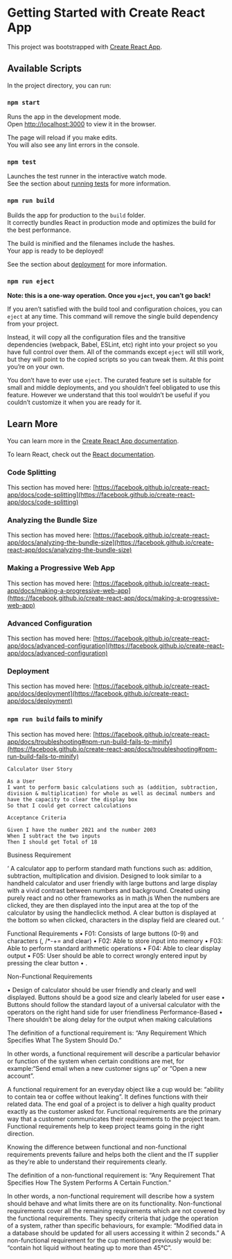 # Getting Started with Create React App

This project was bootstrapped with [Create React App](https://github.com/facebook/create-react-app).

## Available Scripts

In the project directory, you can run:

### `npm start`

Runs the app in the development mode.\
Open [http://localhost:3000](http://localhost:3000) to view it in the browser.

The page will reload if you make edits.\
You will also see any lint errors in the console.

### `npm test`

Launches the test runner in the interactive watch mode.\
See the section about [running tests](https://facebook.github.io/create-react-app/docs/running-tests) for more information.

### `npm run build`

Builds the app for production to the `build` folder.\
It correctly bundles React in production mode and optimizes the build for the best performance.

The build is minified and the filenames include the hashes.\
Your app is ready to be deployed!

See the section about [deployment](https://facebook.github.io/create-react-app/docs/deployment) for more information.

### `npm run eject`

**Note: this is a one-way operation. Once you `eject`, you can’t go back!**

If you aren’t satisfied with the build tool and configuration choices, you can `eject` at any time. This command will remove the single build dependency from your project.

Instead, it will copy all the configuration files and the transitive dependencies (webpack, Babel, ESLint, etc) right into your project so you have full control over them. All of the commands except `eject` will still work, but they will point to the copied scripts so you can tweak them. At this point you’re on your own.

You don’t have to ever use `eject`. The curated feature set is suitable for small and middle deployments, and you shouldn’t feel obligated to use this feature. However we understand that this tool wouldn’t be useful if you couldn’t customize it when you are ready for it.

## Learn More

You can learn more in the [Create React App documentation](https://facebook.github.io/create-react-app/docs/getting-started).

To learn React, check out the [React documentation](https://reactjs.org/).

### Code Splitting

This section has moved here: [https://facebook.github.io/create-react-app/docs/code-splitting](https://facebook.github.io/create-react-app/docs/code-splitting)

### Analyzing the Bundle Size

This section has moved here: [https://facebook.github.io/create-react-app/docs/analyzing-the-bundle-size](https://facebook.github.io/create-react-app/docs/analyzing-the-bundle-size)

### Making a Progressive Web App

This section has moved here: [https://facebook.github.io/create-react-app/docs/making-a-progressive-web-app](https://facebook.github.io/create-react-app/docs/making-a-progressive-web-app)

### Advanced Configuration

This section has moved here: [https://facebook.github.io/create-react-app/docs/advanced-configuration](https://facebook.github.io/create-react-app/docs/advanced-configuration)

### Deployment

This section has moved here: [https://facebook.github.io/create-react-app/docs/deployment](https://facebook.github.io/create-react-app/docs/deployment)

### `npm run build` fails to minify

This section has moved here: [https://facebook.github.io/create-react-app/docs/troubleshooting#npm-run-build-fails-to-minify](https://facebook.github.io/create-react-app/docs/troubleshooting#npm-run-build-fails-to-minify)

```
Calculator User Story

As a User
I want to perform basic calculations such as (addition, subtraction, division & multiplication) for whole as well as decimal numbers and have the capacity to clear the display box
So that I could get correct calculations

Acceptance Criteria

Given I have the number 2021 and the number 2003
When I subtract the two inputs
Then I should get Total of 18

```

Business Requirement

‘ A calculator app to perform standard math functions such as: addition, subtraction, multiplication and division. Designed to look similar to a handheld calculator and user friendly with large buttons and large display with a vivid contrast between numbers and background. Created using purely react and no other frameworks as in math.js When the numbers are clicked, they are then displayed into the input area at the top of the calculator by using the handleclick method. A clear button is displayed at the bottom so when clicked, characters in the display field are cleared out. ‘

Functional Requirements
• F01: Consists of large buttons (0-9) and characters (, /\*-+= and clear)
• F02: Able to store input into memory
• F03: Able to perform standard arithmetic operations
• F04: Able to clear display output
• F05: User should be able to correct wrongly entered input by pressing the clear button
• .

Non-Functional Requirements

• Design of calculator should be user friendly and clearly and well displayed. Buttons should be a good size and clearly labeled for user ease
• Buttons should follow the standard layout of a universal calculator with the operators on the right hand side for user friendliness
Performance-Based
• There shouldn’t be along delay for the output when making calculations

The definition of a functional requirement is:
“Any Requirement Which Specifies What The System Should Do.”

In other words, a functional requirement will describe a particular behavior or function of the system when certain conditions are met, for example:“Send email when a new customer signs up” or “Open a new account”.

A functional requirement for an everyday object like a cup would be: “ability to contain tea or coffee without leaking”. It defines functions with their related data. The end goal of a project is to deliver a high quality product exactly as the customer asked for. Functional requirements are the primary way that a customer communicates their requirements to the project team. Functional requirements help to keep project teams going in the right direction.

Knowing the difference between functional and non-functional requirements prevents failure and helps both the client and the IT supplier as they’re able to understand their requirements clearly.

The definition of a non-functional requirement is:
“Any Requirement That Specifies How The System Performs A Certain Function.”

In other words, a non-functional requirement will describe how a system should behave and what limits there are on its functionality.
Non-functional requirements cover all the remaining requirements which are not covered by the functional requirements. They specify criteria that judge the operation of a system, rather than specific behaviours, for example: “Modified data in a database should be updated for all users accessing it within 2 seconds.”
A non-functional requirement for the cup mentioned previously would be: “contain hot liquid without heating up to more than 45°C”.

